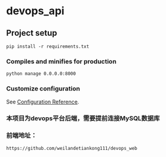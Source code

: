 # devops_api

## Project setup
```
pip install -r requirements.txt
```

### Compiles and minifies for production
```
python manage 0.0.0.0:8000
```

### Customize configuration
See [Configuration Reference](https://www.djangoproject.com/).


### 本项目为devops平台后端，需要提前连接MySQL数据库


### 前端地址：
```https://github.com/weilandetiankong111/devops_web```
